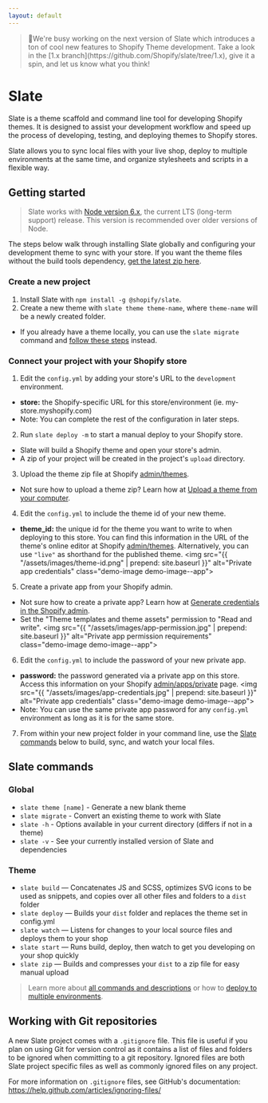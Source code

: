 ```yaml
---
layout: default
---
```


<blockquote>
📢We're busy working on the next version of Slate which introduces a ton of cool new features to Shopify Theme development. Take a look in the [1.x branch](https://github.com/Shopify/slate/tree/1.x), give it a spin, and let us know what you think!
</blockquote>

# Slate

Slate is a theme scaffold and command line tool for developing Shopify themes. It is designed to assist your development workflow and speed up the process of developing, testing, and deploying themes to Shopify stores.

Slate allows you to sync local files with your live shop, deploy to multiple environments at the same time, and organize stylesheets and scripts in a flexible way.

## Getting started

<blockquote>
Slate works with <a href="https://nodejs.org/en/">Node version 6.x</a>, the current LTS (long-term support) release.  This version is recommended over older versions of Node.
</blockquote>

The steps below walk through installing Slate globally and configuring your development theme to sync with your store. If you want the theme files without the build tools dependency, <a href="https://sdks.shopifycdn.com/slate/latest/slate-theme.zip" data-ga-track="slateZip">get the latest zip here</a>.

### Create a new project

1. Install Slate with `npm install -g @shopify/slate`.
2. Create a new theme with `slate theme theme-name`, where `theme-name` will be a newly created folder.
  * If you already have a theme locally, you can use the `slate migrate` command and [follow these steps](/slate/commands/#migrate) instead.

### Connect your project with your Shopify store

1. Edit the `config.yml` by adding your store's URL to the `development` environment.
  * **store:** the Shopify-specific URL for this store/environment (ie. my-store.myshopify.com)
  * Note: You can complete the rest of the configuration in later steps.

2. Run `slate deploy -m` to start a manual deploy to your Shopify store.
  * Slate will build a Shopify theme and open your store's admin.
  * A zip of your project will be created in the project's `upload` directory.

3. Upload the theme zip file at Shopify [admin/themes](https://shopify.com/admin/themes).
  * Not sure how to upload a theme zip? Learn how at [Upload a theme from your computer](https://help.shopify.com/manual/using-themes/install-themes#upload-a-theme-from-your-computer).

4. Edit the `config.yml` to include the theme id of your new theme.  
  * **theme_id:** the unique id for the theme you want to write to when deploying to this store. You can find this information in the URL of the theme's online editor at Shopify [admin/themes](https://shopify.com/admin/themes). Alternatively, you can use `"live"` as shorthand for the published theme.
  <img src="{{ "/assets/images/theme-id.png" | prepend: site.baseurl }}" alt="Private app credentials" class="demo-image demo-image--app">

5. Create a private app from your Shopify admin.
  * Not sure how to create a private app? Learn how at [Generate credentials in the Shopify admin](https://help.shopify.com/api/getting-started/api-credentials#generate-credentials-in-the-shopify-admin).
  * Set the "Theme templates and theme assets" permission to "Read and write".
  <img src="{{ "/assets/images/app-permission.jpg" | prepend: site.baseurl }}" alt="Private app permission requirements" class="demo-image demo-image--app">

6. Edit the `config.yml` to include the password of your new private app.      
  * **password:** the password generated via a private app on this store.  Access this information on your Shopify [admin/apps/private](https://shopify.com/admin/apps/private) page.
  <img src="{{ "/assets/images/app-credentials.jpg" | prepend: site.baseurl }}" alt="Private app credentials" class="demo-image demo-image--app">
  * Note: You can use the same private app password for any `config.yml` environment
  as long as it is for the same store.

7. From within your new project folder in your command line, use the [Slate commands](#slate-commands) below to build, sync, and watch your local files.

## Slate commands

### Global
* `slate theme [name]` - Generate a new blank theme
* `slate migrate` - Convert an existing theme to work with Slate
* `slate -h` - Options available in your current directory (differs if not in a theme)
* `slate -v` - See your currently installed version of Slate and dependencies

### Theme
* `slate build` — Concatenates JS and SCSS, optimizes SVG icons to be used as snippets, and copies over all other files and folders to a `dist` folder
* `slate deploy` — Builds your `dist` folder and replaces the theme set in config.yml
* `slate watch` — Listens for changes to your local source files and deploys them to your shop
* `slate start` — Runs build, deploy, then watch to get you developing on your shop quickly
* `slate zip` — Builds and compresses your `dist` to a zip file for easy manual upload

> Learn more about [all commands and descriptions](/slate/commands/) or how to [deploy to multiple environments](/slate/commands/#sync-commands).

## Working with Git repositories

A new Slate project comes with a `.gitignore` file.  This file is useful if you plan on using Git for version control as it contains a list of files and folders to be ignored when committing to a git repository. Ignored files are both Slate project specific files as well as commonly ignored files on any project.

For more information on `.gitignore` files, see GitHub's documentation: https://help.github.com/articles/ignoring-files/
